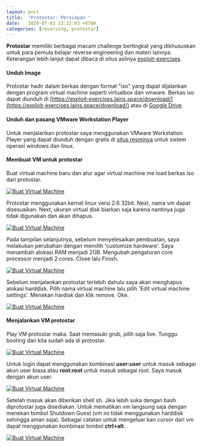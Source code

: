 ```yaml
---
layout: post
title:  "Protostar: Persiapan "
date:   2020-07-03 22:32:03 +0700
categories: [reversing, protostar]
---
```


**Protostar** memiliki berbagai macam challenge bertingkat yang dikhususkan untuk para pemula belajar reverse engineering dan materi lainnya. Keterangan lebih lanjut dapat dibaca di situs aslinya [exploit-exercises](https://exploit-exercises.lains.space/protostar/).

#### Unduh Image
Protostar hadir dalam berkas dengan format "iso" yang dapat dijalankan dengan program virtual machine seperti virtualbox dan vmware. Berkas iso dapat diunduh di [https://exploit-exercises.lains.space/download/](https://exploit-exercises.lains.space/download/) atau di [Google Drive](https://drive.google.com/drive/folders/0B9RbZkKdRR8qbkJjQ2VXbWNlQzg?usp=sharing).

#### Unduh dan pasang VMware Workstation Player
Untuk menjalankan protostar saya menggunakan VMware Workstation Player yang dapat diunduh dengan gratis di [situs resminya](https://www.vmware.com/products/workstation-player/workstation-player-evaluation.html) untuk sistem operasi windows dan linux.

#### Membuat VM untuk protostar
Buat virtual machine baru dan atur agar virtual machine me load berkas iso dari protostar.

[![Buat Virtual Machine](../../assets/persiapan-protostar-1.png)](../../assets/persiapan-protostar-1.png)

Protostar menggunakan kernel linux versi 2.6 32bit. Next, nama vm dapat disesuaikan. Next, ukuran virtual disk biarkan saja karena nantinya juga tidak digunakan dan akan dihapus.

[![Buat Virtual Machine](../../assets/persiapan-protostar-2.png)](../../assets/persiapan-protostar-2.png)

Pada tampilan selanjutnya, sebelum menyelesaikan pembuatan, saya melakukan perubahan dengan memilih 'customize hardware'. Saya menambah alokasi RAM menjadi 2GB. Mengubah pengaturan core processor menjadi 2 cores. Close lalu Finish.

[![Buat Virtual Machine](../../assets/persiapan-protostar-3.png)](../../assets/persiapan-protostar-3.png)

Sebelum menjalankan protostar terlebih dahulu saya akan menghapus alokasi harddisk. Pilih nama virtual machine lalu pilih 'Edit virtual machine settings'. Menekan hardisk dan klik remove. Oke.

[![Buat Virtual Machine](../../assets/persiapan-protostar-4.png)](../../assets/persiapan-protostar-4.png)

#### Menjalankan VM protostar
Play VM protostar maka. Saat memasuki grub, pilih saja live. Tunggu booting dan kita sudah ada di protostar.

[![Buat Virtual Machine](../../assets/persiapan-protostar-4.png)](../../assets/persiapan-protostar-4.png)

Untuk login dapat menggunakan kombinasi **user:user** untuk masuk sebagai akun user biasa atau **root:root** untuk masuk sebagai root. Saya masuk dengan akun user.

[![Buat Virtual Machine](../../assets/persiapan-protostar-5.png)](../../assets/persiapan-protostar-5.png)

Setelah masuk akan diberikan shell sh. Jika lebih suka dengan bash diprotostar juga disediakan. Untuk mematikan vm langsung saja dengan menekan tombol Shutdown Guest (vm ini tidak menggunakan harddisk sehingga aman saja). Sebagai catatan untuk mengeluar kan cursor dari vm dapat menggunakan kombinasi tombol **ctrl+alt**.

[![Buat Virtual Machine](../../assets/persiapan-protostar-6.png)](../../assets/persiapan-protostar-6.png)